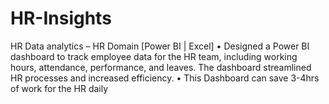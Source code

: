 # HR-Insights
HR Data analytics – HR Domain [Power BI | Excel]
• Designed a Power BI dashboard to track employee data for the HR team, including working hours, attendance,
performance, and leaves. The dashboard streamlined HR processes and increased efficiency.
• This Dashboard can save 3-4hrs of work for the HR daily
